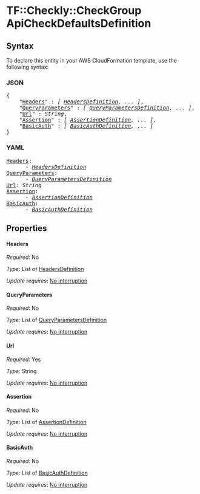 # TF::Checkly::CheckGroup ApiCheckDefaultsDefinition

## Syntax

To declare this entity in your AWS CloudFormation template, use the following syntax:

### JSON

<pre>
{
    "<a href="#headers" title="Headers">Headers</a>" : <i>[ <a href="headersdefinition.md">HeadersDefinition</a>, ... ]</i>,
    "<a href="#queryparameters" title="QueryParameters">QueryParameters</a>" : <i>[ <a href="queryparametersdefinition.md">QueryParametersDefinition</a>, ... ]</i>,
    "<a href="#url" title="Url">Url</a>" : <i>String</i>,
    "<a href="#assertion" title="Assertion">Assertion</a>" : <i>[ <a href="assertiondefinition.md">AssertionDefinition</a>, ... ]</i>,
    "<a href="#basicauth" title="BasicAuth">BasicAuth</a>" : <i>[ <a href="basicauthdefinition.md">BasicAuthDefinition</a>, ... ]</i>
}
</pre>

### YAML

<pre>
<a href="#headers" title="Headers">Headers</a>: <i>
      - <a href="headersdefinition.md">HeadersDefinition</a></i>
<a href="#queryparameters" title="QueryParameters">QueryParameters</a>: <i>
      - <a href="queryparametersdefinition.md">QueryParametersDefinition</a></i>
<a href="#url" title="Url">Url</a>: <i>String</i>
<a href="#assertion" title="Assertion">Assertion</a>: <i>
      - <a href="assertiondefinition.md">AssertionDefinition</a></i>
<a href="#basicauth" title="BasicAuth">BasicAuth</a>: <i>
      - <a href="basicauthdefinition.md">BasicAuthDefinition</a></i>
</pre>

## Properties

#### Headers

_Required_: No

_Type_: List of <a href="headersdefinition.md">HeadersDefinition</a>

_Update requires_: [No interruption](https://docs.aws.amazon.com/AWSCloudFormation/latest/UserGuide/using-cfn-updating-stacks-update-behaviors.html#update-no-interrupt)

#### QueryParameters

_Required_: No

_Type_: List of <a href="queryparametersdefinition.md">QueryParametersDefinition</a>

_Update requires_: [No interruption](https://docs.aws.amazon.com/AWSCloudFormation/latest/UserGuide/using-cfn-updating-stacks-update-behaviors.html#update-no-interrupt)

#### Url

_Required_: Yes

_Type_: String

_Update requires_: [No interruption](https://docs.aws.amazon.com/AWSCloudFormation/latest/UserGuide/using-cfn-updating-stacks-update-behaviors.html#update-no-interrupt)

#### Assertion

_Required_: No

_Type_: List of <a href="assertiondefinition.md">AssertionDefinition</a>

_Update requires_: [No interruption](https://docs.aws.amazon.com/AWSCloudFormation/latest/UserGuide/using-cfn-updating-stacks-update-behaviors.html#update-no-interrupt)

#### BasicAuth

_Required_: No

_Type_: List of <a href="basicauthdefinition.md">BasicAuthDefinition</a>

_Update requires_: [No interruption](https://docs.aws.amazon.com/AWSCloudFormation/latest/UserGuide/using-cfn-updating-stacks-update-behaviors.html#update-no-interrupt)

